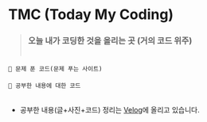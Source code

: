 # TMC (Today My Coding)
> ### 오늘 내가 코딩한 것을 올리는 곳 (거의 코드 위주)<br><br>
`📝 문제 푼 코드(문제 푸는 사이트)`<br><br>
`📝 공부한 내용에 대한 코드`<br><br>
- 공부한 내용(글+사진+코드) 정리는 [Velog](https://velog.io/@thdgusrbek)에 올리고 있습니다.
